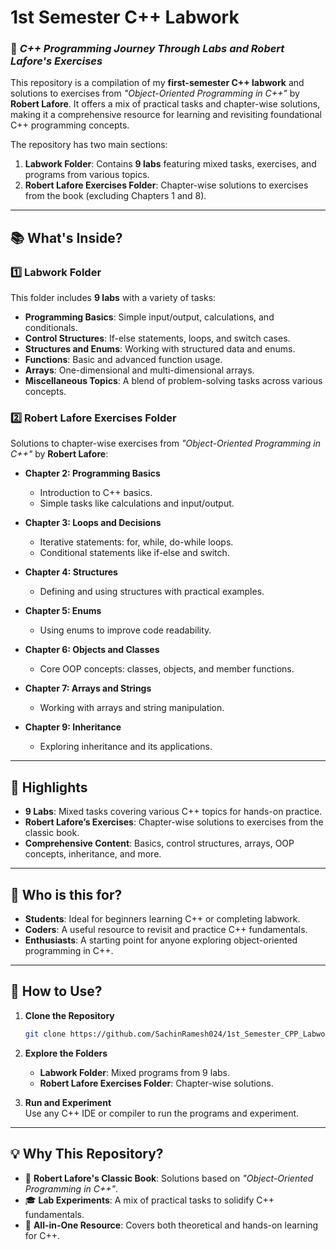 # **1st Semester C++ Labwork**  
### 🌟 *C++ Programming Journey Through Labs and Robert Lafore's Exercises*  

This repository is a compilation of my **first-semester C++ labwork** and solutions to exercises from *"Object-Oriented Programming in C++"* by **Robert Lafore**.
It offers a mix of practical tasks and chapter-wise solutions, making it a comprehensive resource for learning and revisiting foundational C++ programming concepts.  

The repository has two main sections:  
1. **Labwork Folder**: Contains **9 labs** featuring mixed tasks, exercises, and programs from various topics.  
2. **Robert Lafore Exercises Folder**: Chapter-wise solutions to exercises from the book (excluding Chapters 1 and 8).  

---

## **📚 What's Inside?**  

### **1️⃣ Labwork Folder**  
This folder includes **9 labs** with a variety of tasks:  
- **Programming Basics**: Simple input/output, calculations, and conditionals.  
- **Control Structures**: If-else statements, loops, and switch cases.  
- **Structures and Enums**: Working with structured data and enums.  
- **Functions**: Basic and advanced function usage.  
- **Arrays**: One-dimensional and multi-dimensional arrays.  
- **Miscellaneous Topics**: A blend of problem-solving tasks across various concepts.  

### **2️⃣ Robert Lafore Exercises Folder**  
Solutions to chapter-wise exercises from *"Object-Oriented Programming in C++"* by **Robert Lafore**:  
- **Chapter 2: Programming Basics**  
  - Introduction to C++ basics.  
  - Simple tasks like calculations and input/output.  

- **Chapter 3: Loops and Decisions**  
  - Iterative statements: for, while, do-while loops.  
  - Conditional statements like if-else and switch.  

- **Chapter 4: Structures**  
  - Defining and using structures with practical examples.  

- **Chapter 5: Enums**  
  - Using enums to improve code readability.  

- **Chapter 6: Objects and Classes**  
  - Core OOP concepts: classes, objects, and member functions.  

- **Chapter 7: Arrays and Strings**  
  - Working with arrays and string manipulation.  

- **Chapter 9: Inheritance**  
  - Exploring inheritance and its applications.  

---

## **🌟 Highlights**  

- **9 Labs**: Mixed tasks covering various C++ topics for hands-on practice.  
- **Robert Lafore’s Exercises**: Chapter-wise solutions to exercises from the classic book.  
- **Comprehensive Content**: Basics, control structures, arrays, OOP concepts, inheritance, and more.  

---

## **🎯 Who is this for?**  
- **Students**: Ideal for beginners learning C++ or completing labwork.  
- **Coders**: A useful resource to revisit and practice C++ fundamentals.  
- **Enthusiasts**: A starting point for anyone exploring object-oriented programming in C++.  

---

## **🚀 How to Use?**  

1. **Clone the Repository**  
   ```bash
   git clone https://github.com/SachinRamesh024/1st_Semester_CPP_Labwork.git
   ```  

2. **Explore the Folders**  
   - **Labwork Folder**: Mixed programs from 9 labs.  
   - **Robert Lafore Exercises Folder**: Chapter-wise solutions.  

3. **Run and Experiment**  
   Use any C++ IDE or compiler to run the programs and experiment.  

---

## **💡 Why This Repository?**  
- 📘 **Robert Lafore's Classic Book**: Solutions based on *"Object-Oriented Programming in C++"*.  
- 🎓 **Lab Experiments**: A mix of practical tasks to solidify C++ fundamentals.  
- 🚀 **All-in-One Resource**: Covers both theoretical and hands-on learning for C++.  
